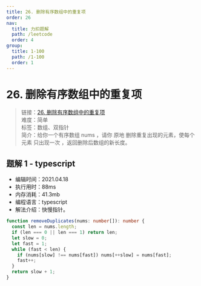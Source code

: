 ```yaml
---
title: 26. 删除有序数组中的重复项
order: 26
nav:
  title: 力扣题解
  path: /leetcode
  order: 4
group:
  title: 1-100
  path: /1-100
  order: 1
---
```


# 26. 删除有序数组中的重复项

> 链接：[26. 删除有序数组中的重复项](https://leetcode-cn.com/problems/remove-duplicates-from-sorted-array/)  
> 难度：简单  
> 标签：数组、双指针  
> 简介：给你一个有序数组 nums ，请你 原地 删除重复出现的元素，使每个元素 只出现一次 ，返回删除后数组的新长度。

## 题解 1 - typescript

- 编辑时间：2021.04.18
- 执行用时：88ms
- 内存消耗：41.3mb
- 编程语言：typescript
- 解法介绍：快慢指针。

```typescript
function removeDuplicates(nums: number[]): number {
  const len = nums.length;
  if (len === 0 || len === 1) return len;
  let slow = 0;
  let fast = 1;
  while (fast < len) {
    if (nums[slow] !== nums[fast]) nums[++slow] = nums[fast];
    fast++;
  }
  return slow + 1;
}
```
